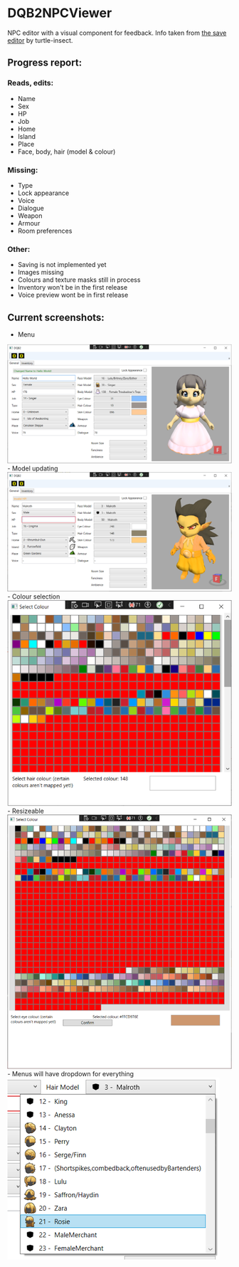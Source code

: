 # DQB2NPCViewer
NPC editor with a visual component for feedback. Info taken from [the save editor](https://github.com/turtle-insect/DQB2) by turtle-insect.

## Progress report:
### Reads, edits:
- Name
- Sex
- HP
- Job
- Home
- Island
- Place
- Face, body, hair (model & colour)
### Missing:
- Type
- Lock appearance
- Voice
- Dialogue
- Weapon
- Armour
- Room preferences

### Other:
- Saving is not implemented yet
- Images missing
- Colours and texture masks still in process
- Inventory won't be in the first release
- Voice preview wont be in first release

## Current screenshots:
- Menu
<img src="./Screenshots/General.png">
- Model updating
<img src="./Screenshots/General2.png">
- Colour selection
<img src="./Screenshots/Colour2.png">
- Resizeable
<img src="./Screenshots/Colour.png">
- Menus will have dropdown for everything
<img src="./Screenshots/drop.png">
